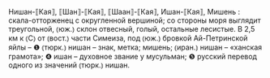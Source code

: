 ---
---

Нишан-⟦Кая⟧, ⟦Шан⟧-⟦Кая⟧, ⟦Шаан⟧-⟦Кая⟧, Ишан-⟦Кая⟧, Мишень
: скала-отторженец с округленной вершиной; со стороны моря выглядит треугольной, ⦅юж.⦆ склон отвесный, голый, остальные лесистые. В 2,5 км к ⦅С⦆ от ⦅вост.⦆ части Симеиза, под ⦅юж.⦆ бровкой Ай-Петринской яйлы – ❶ ⦅тюрк.⦆ нишан – знак, метка; мишень; ⦅иран.⦆ нишан – «ханская грамота»; ❹ ишан – духовное звание у мусульман; ❺ русский перевод одного из значений ⦅тюрк.⦆ нишан. 
